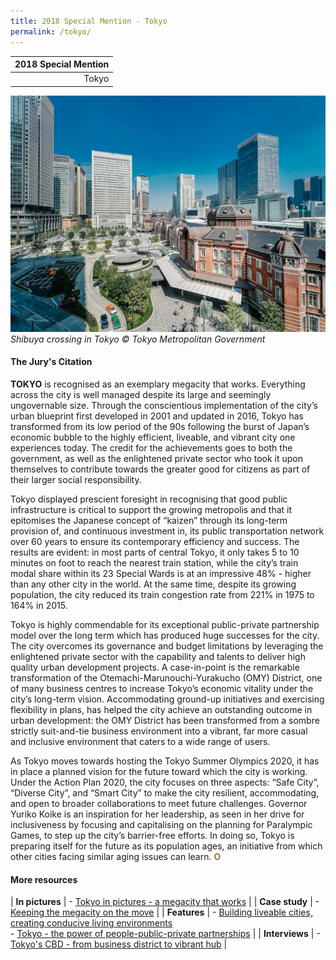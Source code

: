 ```yaml
---
title: 2018 Special Mention - Tokyo
permalink: /tokyo/
---
```


| 2018 Special Mention |
|---:|
| Tokyo |

![Shibuya Crossing in Tokyo](/images/special-mentions/tokyo.jpg)_Shibuya crossing in Tokyo © Tokyo Metropolitan Government_

#### **The Jury's Citation**

**TOKYO** is recognised as an exemplary megacity that works. Everything across the city is well managed despite its large and seemingly ungovernable size. Through the conscientious implementation of the city’s urban blueprint first developed in 2001 and updated in 2016, Tokyo has transformed from its low period of the 90s following the burst of Japan’s economic bubble to the highly efficient, liveable, and vibrant city one experiences today. The credit for the achievements goes to both the government, as well as the enlightened private sector who took it upon themselves to contribute towards the greater good for citizens as part of their larger social responsibility. 

Tokyo displayed prescient foresight in recognising that good public infrastructure is critical to support the growing metropolis and that it epitomises the Japanese concept of “kaizen” through its long-term provision of, and continuous investment in, its public transportation network over 60 years to ensure its contemporary efficiency and success. The results are evident: in most parts of central Tokyo, it only takes 5 to 10 minutes on foot to reach the nearest train station, while the city’s train modal share within its 23 Special Wards is at an impressive 48% - higher than any other city in the world. At the same time, despite its growing population, the city reduced its train congestion rate from 221% in 1975 to 164% in 2015. 

Tokyo is highly commendable for its exceptional public-private partnership model over the long term which has produced huge successes for the city. The city overcomes its governance and budget limitations by leveraging the enlightened private sector with the capability and talents to deliver high quality urban development projects. A case-in-point is the remarkable transformation of the Otemachi-Marunouchi-Yurakucho (OMY) District, one of many business centres to increase Tokyo’s economic vitality under the city’s long-term vision. Accommodating ground-up initiatives and exercising flexibility in plans, has helped the city achieve an outstanding outcome in urban development: the OMY District has been transformed from a sombre strictly suit-and-tie business environment into a vibrant, far more casual and inclusive environment that caters to a wide range of users. 

As Tokyo moves towards hosting the Tokyo Summer Olympics 2020, it has in place a planned vision for the future toward which the city is working. Under the Action Plan 2020, the city focuses on three aspects: “Safe City”, “Diverse City”, and “Smart City” to make the city resilient, accommodating, and open to broader collaborations to meet future challenges. Governor Yuriko Koike is an inspiration for her leadership, as seen in her drive for inclusiveness by focusing and capitalising on the planning for Paralympic Games, to step up the city’s barrier-free efforts. In doing so, Tokyo is preparing itself for the future as its population ages, an initiative from which other cities facing similar aging issues can learn. **<font color="#967942">O</font>** 

#### **More resources**

| **In pictures** | - [Tokyo in pictures - a megacity that works](/resources/in-pictures/tokyo/) |
| **Case study** | - [Keeping the megacity on the move](/resources/case-studies/tokyo-rail-network/) |
| **Features** | - [Building liveable cities, creating conducive living environments](/resources/features/building-liveable-cities/) <br> - [Tokyo - the power of people-public-private partnerships](/resources/features/people-public-private-partnerships/) |
| **Interviews** | - [Tokyo's CBD - from business district to vibrant hub](/resources/interviews/business-district-vibrant-hub/) |
